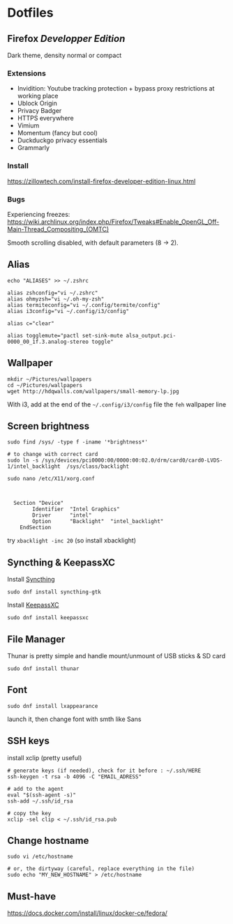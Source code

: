 # Dotfiles

## Firefox _Developper Edition_

Dark theme, density normal or compact

### Extensions

- Invidition: Youtube tracking protection + bypass proxy restrictions at working place
- Ublock Origin
- Privacy Badger
- HTTPS everywhere
- Vimium
- Momentum (fancy but cool)
- Duckduckgo privacy essentials
- Grammarly

### Install

https://zillowtech.com/install-firefox-developer-edition-linux.html

### Bugs

Experiencing freezes: https://wiki.archlinux.org/index.php/Firefox/Tweaks#Enable_OpenGL_Off-Main-Thread_Compositing_(OMTC)

Smooth scrolling disabled, with default parameters (8 -> 2).

## Alias

`echo "ALIASES" >> ~/.zshrc `

```
alias zshconfig="vi ~/.zshrc"
alias ohmyzsh="vi ~/.oh-my-zsh"
alias termiteconfig="vi ~/.config/termite/config"
alias i3config="vi ~/.config/i3/config"

alias c="clear"

alias togglemute="pactl set-sink-mute alsa_output.pci-0000_00_1f.3.analog-stereo toggle"
```

## Wallpaper

```
mkdir ~/Pictures/wallpapers
cd ~/Pictures/wallpapers
wget http://hdqwalls.com/wallpapers/small-memory-lp.jpg
```

With i3, add at the end of the `~/.config/i3/config` file the `feh` wallpaper line

## Screen brightness

```
sudo find /sys/ -type f -iname '*brightness*'

# to change with correct card
sudo ln -s /sys/devices/pci0000:00/0000:00:02.0/drm/card0/card0-LVDS-1/intel_backlight  /sys/class/backlight
```

```
sudo nano /etc/X11/xorg.conf



  Section "Device"
        Identifier  "Intel Graphics" 
        Driver      "intel"
        Option      "Backlight"  "intel_backlight"
    EndSection

```

try `xbacklight -inc 20` (so install xbacklight)

## Syncthing & KeepassXC

Install [Syncthing](https://syncthing.net/)
```
sudo dnf install syncthing-gtk
```

Install [KeepassXC](https://keepassxc.org/)
```
sudo dnf install keepassxc
```

## File Manager

Thunar is pretty simple and handle mount/unmount of USB sticks & SD card

```
sudo dnf install thunar
```

## Font

```
sudo dnf install lxappearance
```
launch it, then change font with smth like Sans

## SSH keys

install xclip (pretty useful)

```
# generate keys (if needed), check for it before : ~/.ssh/HERE
ssh-keygen -t rsa -b 4096 -C "EMAIL_ADRESS"

# add to the agent
eval "$(ssh-agent -s)"
ssh-add ~/.ssh/id_rsa

# copy the key
xclip -sel clip < ~/.ssh/id_rsa.pub
```

## Change hostname

```
sudo vi /etc/hostname

# or, the dirtyway (careful, replace everything in the file)
sudo echo "MY_NEW_HOSTNAME" > /etc/hostname
```

## Must-have

https://docs.docker.com/install/linux/docker-ce/fedora/

